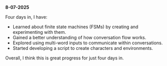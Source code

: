 
**8-07-2025**

Four days in, I have:

* Learned about finite state machines (FSMs) by creating and experimenting with them.
* Gained a better understanding of how conversation flow works.
* Explored using multi-word inputs to communicate within conversations.
* Started developing a script to create characters and environments.

Overall, I think this is great progress for just four days in.
